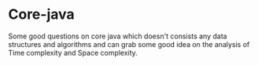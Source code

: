 # Core-java

Some good questions on core java which doesn't consists any data structures and algorithms and can grab some good idea on the analysis of Time complexity and Space complexity.
